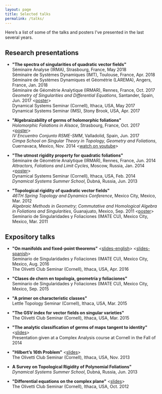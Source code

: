 ```yaml
---
layout: page
title: Selected talks
permalink: /talks/
---
```



Here’s a list of some of the talks and posters I’ve presented in the last several years.


## Research presentations

* **"The spectra of singularities of quadratic vector fields"**  
  Séminaire Analyse (IRMA), Strasbourg, France, May 2018  
  Séminaire de Systèmes Dynamiques (IMT), Toulouse, France, Apr. 2018  
  Séminaire de Systèmes Dynamiques et Géométrie (LAREMA), Angers, France, Jan. 2018  
  Séminaire de Géométrie Analytique (IRMAR), Rennes, France, Oct. 2017  
  _Geometry of Singularities and Differential Equations_, Santander, Spain, Jun. 2017 \<<a href="{{ site.baseurl }}/documents/posters/poster_santander.pdf">poster</a>\>  
  Dynamical Systems Seminar (Cornell), Ithaca, USA, May 2017  
  Dynamical Systems Seminar (IMS), Stony Brook, USA, Apr. 2017  
  
* **"Algebraizability of germs of holomorphic foliations"**  
  _Holomorphic Foliations in Alsace_, Strasbourg, France, Oct. 2017 \<<a href="{{ site.baseurl }}/documents/posters/poster_Strasbourg.pdf">poster</a>\>  
  _IV Encuentro Conjunto RSME-SMM_, Valladolid, Spain, Jun. 2017  
  _Cimpa School on Singular Theory in Topology, Geometry and Foliations_, Cuernavaca, Mexico, Nov. 2014 \<<a href="https://www.youtube.com/watch?v=RGDyC3cb1UQ">watch on youtube</a>\>  

* **"The utmost rigidity property for quadratic foliations"**  
  Séminaire de Géométrie Analytique (IRMAR), Rennes, France, Jun. 2014  
  _Attractors, Foliations and Limit Cycles_, Moscow, Russia, Jan. 2014 \<<a href="{{ site.baseurl }}/documents/posters/utmost-poster-final.pdf">poster</a>\>  
  Dynamical Systems Seminar (Cornell), Ithaca, USA, Feb. 2014  
  _Dynamical Systems Summer School_, Dubná, Russia, Jun. 2013  

* **"Topological rigidity of quadratic vector fields"**  
  _46TH Spring Topology and Dynamics Conference_, Mexico City, Mexico, Mar. 2012  
  _Algebraic Methods in Geometry; Commutative and Homological Algebra in Foliations and Singularities_, Guanajuato, Mexico, Sep. 2011 \<<a href="{{ site.baseurl }}/documents/posters/poster-guanajuato.pdf">poster</a>\>  
  Seminario de Singularidades y Foliaciones (IMATE CU), Mexico City, Mexico, Mar. 2011  

 
## Expository talks

* **"On manifolds and fixed-point theorems"** \<<a href="{{ site.baseurl }}/documents/slides/fixed_point_theorems-handout.pdf">slides-english</a>\> \<<a href="{{ site.baseurl }}/documents/slides/puntos-fijos-handout.pdf">slides-spanish</a>\>   
  Seminario de Singularidades y Foliaciones (IMATE CU), Mexico City, Mexico, Aug. 2016  
  The Olivetti Club Seminar (Cornell), Ithaca, USA, Apr. 2016  

* **"Clases de chern en topología, geometría y foliaciones"**  
  Seminario de Singularidades y Foliaciones (IMATE CU), Mexico City, Mexico, Sep. 2015  

* **"A primer on characteristic classes"**  
  Lettle Topology Seminar (Cornell), Ithaca, USA, Mar. 2015  

* **"The GSV index for vector fields on singular varieties"**  
  The Olivetti Club Seminar (Cornell), Ithaca, USA, Mar. 2015  

* **"The analytic classification of germs of maps tangent to identity"** \<<a href="{{ site.baseurl }}/documents/slides/germs_tangent_to_id-handout">slides</a>\>  
  Presentation given at a Complex Analysis course at Cornell in the Fall of 2014  

* **"Hilbert’s 16th Problem"** \<<a href="{{ site.baseurl }}/documents/slides/olivetti-2013-handout.pdf">slides</a>\>  
  The Olivetti Club Seminar (Cornell), Ithaca, USA, Nov. 2013  
  
* **A Survey on Topological Rigidity of Polynomial Foliations"**  
  _Dynamical Systems Summer School_, Dubná, Russia, Jun. 2013  

* **"Differential equations on the complex plane"** \<<a href="{{ site.baseurl }}/documents/slides/olivetti2012-handout.pdf">slides</a>\>  
  The Olivetti Club Seminar (Cornell), Ithaca, USA, Oct. 2012  


&nbsp;

&nbsp;

